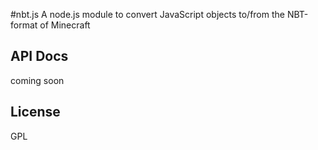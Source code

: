 #nbt.js
A node.js module to convert JavaScript objects to/from the NBT-format of Minecraft

## API Docs

coming soon

## License

GPL